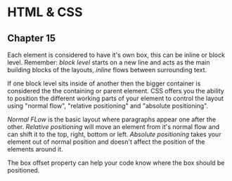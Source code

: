 # HTML & CSS #
## Chapter 15 ##

Each element is considered to have it's own box, this can be inline or block level. Remember: *block level* starts on a new line and acts as the main building blocks of the layouts, *inline* flows between surrounding text. 

If one block level sits inside of another then the bigger container is considered the the containing or parent element. CSS offers you the ability to position the different working parts of your element to control the layout using "normal flow", "relative positioning" and "absolute positioning". 

*Normal FLow* is the basic layout where paragraphs appear one after the other. *Relative positioning* will move an element from it's normal flow and can shift it to the top, right, bottom or left. *Absolute positioning* takes your element out of normal position and doesn't affect the position of the elements around it. 

The box offset property can help your code know where the box should be positioned. 